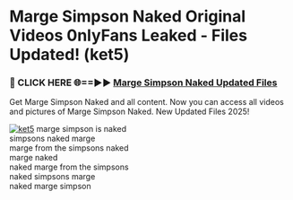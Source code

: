 # Marge Simpson Naked Original Videos 0nlyFans Leaked - Files Updated! (ket5)

<h3>🔴 CLICK HERE 🌐==►► <a href="https://tinyurl.com/yckcrads" rel="nofollow">Marge Simpson Naked Updated Files</a></h3>

Get Marge Simpson Naked and all content. Now you can access all videos and pictures of Marge Simpson Naked. New Updated Files 2025!

[![ket5](https://i.imgur.com/hpKpOFt.gif)](https://tinyurl.com/yckcrads)
marge simpson is naked<br>
simpsons naked marge<br>
marge from the simpsons naked<br>
marge naked<br>
naked marge from the simpsons<br>
naked simpsons marge<br>
naked marge simpson